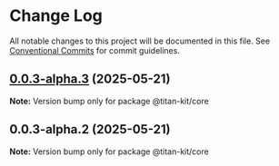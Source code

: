 # Change Log

All notable changes to this project will be documented in this file.
See [Conventional Commits](https://conventionalcommits.org) for commit guidelines.

## [0.0.3-alpha.3](https://github.com/titan-kit/core/compare/v0.0.3-alpha.2...v0.0.3-alpha.3) (2025-05-21)

**Note:** Version bump only for package @titan-kit/core

## 0.0.3-alpha.2 (2025-05-21)

**Note:** Version bump only for package @titan-kit/core
